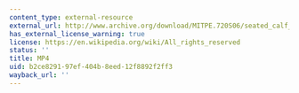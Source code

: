 ```yaml
---
content_type: external-resource
external_url: http://www.archive.org/download/MITPE.720S06/seated_calf_raise_first_view-220k.mp4
has_external_license_warning: true
license: https://en.wikipedia.org/wiki/All_rights_reserved
status: ''
title: MP4
uid: b2ce8291-97ef-404b-8eed-12f8892f2ff3
wayback_url: ''
---
```

